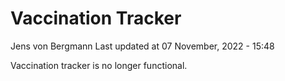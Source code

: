 Vaccination Tracker
================
Jens von Bergmann
Last updated at 07 November, 2022 - 15:48

Vaccination tracker is no longer functional.
